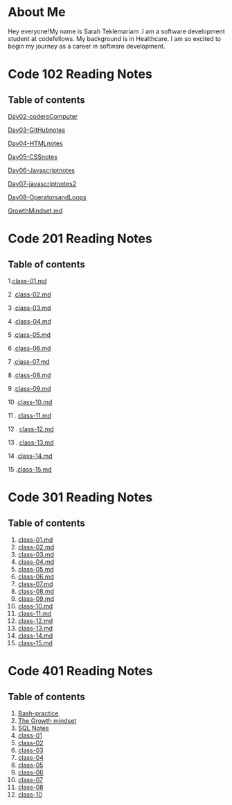 
# About Me

Hey everyone!My name is Sarah Teklemariam .I am a software development student at codefellows. My background is in Healthcare. I am so excited to begin my journey as a career in software development.

# Code 102 Reading Notes

## Table of contents

<!-- [Day02-codersComputer](https://sarahtek.github.io/reading-notes/codersComputer) -->
[Day02-codersComputer](code-102/Day02-codersComputer.md)

[Day03-GitHubnotes](code-102/Day03-GitHubnotes)

[Day04-HTMLnotes](code-102/Day04-HTMLnotes.md)

[Day05-CSSnotes](code-102/Day05-CSSnotes.md)

[Day06-Javascriptnotes](code-102/Day05-JavascriptNotes.md)

[Day07-javascriptnotes2](code-102/Day07-javascript.md)

[Day08-OperatorsandLoops](code-102/Day08-OperatorsandLoops.md)

[GrowthMindset.md](code-102/GrowthMindset.md)

# Code 201 Reading Notes

## Table of contents

1.[class-01.md](code-201/class-01.md)

2 .[class-02.md](code-201/class-02.md)

3 .[class-03.md](code-201/class-03.md)

4 .[class-04.md](code-201/class-04.md)

5 .[class-05.md](code-201/class-05.md)

6 .[class-06.md](code-201/class-06.md)

7 .[class-07.md](code-201/class-07.md)

8 .[class-08.md](code-201/class-08.md)

9 .[class-09.md](code-201/class-09.md)

10 .[class-10.md](code-201/class-10.md)

11 . [class-11.md](code-201/class-11.md)

12 . [class-12.md](code-201/class-12.md)

13 . [class-13.md](code-201/class-13.md)

14 .[class-14.md](code-201/class-14.md)

15 .[class-15.md](code-201/class-15.md)

# Code 301 Reading Notes

## Table of contents

1. [class-01.md](code-301/class-01.md)
2. [class-02.md](code-301/class-02.md)
3. [class-03.md](code-301/class-03.md)
4. [class-04.md](code-301/class-04.md)
5. [class-05.md](code-301/class-05.md)
6. [class-06.md](code-301/class-06.md)
7. [class-07.md](code-301/class-07.md)
8. [class-08.md](code-301/class-08.md)
9. [class-09.md](code-301/class-09.md)
10. [class-10.md](code-301/class-10.md)
11. [class-11.md](code-301/class-11.md)
12. [class-12.md](code-301/class-12.md)
13. [class-13.md](code-301/class-13.md)
14. [class-14.md](code-301/class-14.md)
15. [class-15.md](code-301/class-15.md)

# Code 401 Reading Notes

## Table of contents

1. [Bash-practice](code-401/401-prework/Bash-Practice.md)
2. [The Growth mindset](code-401/401-prework/The-Growth-Mindset.md)
3. [SQL Notes](code-401/401-prework/SQL-exercise)
4. [class-01](code-401/class-01.md)
5. [class-02](code-401/class-02.md)
6. [class-03](code-401/class-03.md)
7. [class-04](code-401/class-04.md)
8. [class-05](code-401/class-05.md)
9. [class-06](code-401/class-06.md)
10. [class-07](code-401/class-07.md)
11. [class-08](code-401/class-08.md)
12. [class-10](code-401/class-10.md)
